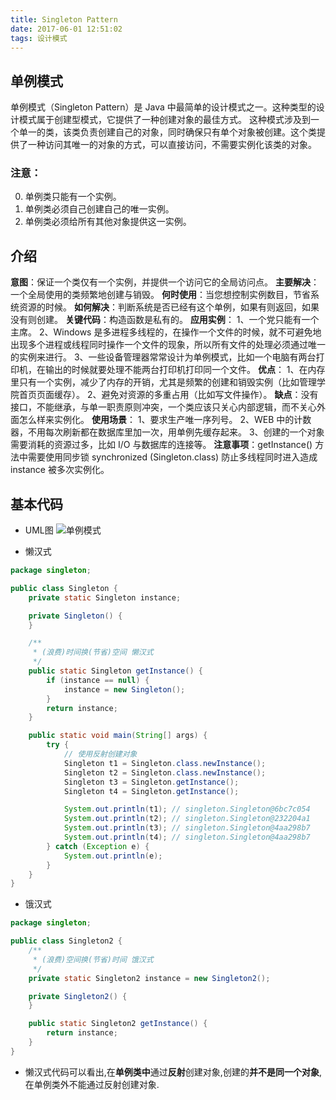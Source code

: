```yaml
---
title: Singleton Pattern
date: 2017-06-01 12:51:02
tags: 设计模式
---
```

## 单例模式
单例模式（Singleton Pattern）是 Java 中最简单的设计模式之一。这种类型的设计模式属于创建型模式，它提供了一种创建对象的最佳方式。
这种模式涉及到一个单一的类，该类负责创建自己的对象，同时确保只有单个对象被创建。这个类提供了一种访问其唯一的对象的方式，可以直接访问，不需要实例化该类的对象。
### 注意：
0. 单例类只能有一个实例。
0. 单例类必须自己创建自己的唯一实例。
0. 单例类必须给所有其他对象提供这一实例。

## 介绍
**意图**：保证一个类仅有一个实例，并提供一个访问它的全局访问点。
**主要解决**：一个全局使用的类频繁地创建与销毁。
**何时使用**：当您想控制实例数目，节省系统资源的时候。
**如何解决**：判断系统是否已经有这个单例，如果有则返回，如果没有则创建。
**关键代码**：构造函数是私有的。
**应用实例**： 1、一个党只能有一个主席。 2、Windows 是多进程多线程的，在操作一个文件的时候，就不可避免地出现多个进程或线程同时操作一个文件的现象，所以所有文件的处理必须通过唯一的实例来进行。 3、一些设备管理器常常设计为单例模式，比如一个电脑有两台打印机，在输出的时候就要处理不能两台打印机打印同一个文件。
**优点**： 1、在内存里只有一个实例，减少了内存的开销，尤其是频繁的创建和销毁实例（比如管理学院首页页面缓存）。 2、避免对资源的多重占用（比如写文件操作）。
**缺点**：没有接口，不能继承，与单一职责原则冲突，一个类应该只关心内部逻辑，而不关心外面怎么样来实例化。
**使用场景**： 1、要求生产唯一序列号。 2、WEB 中的计数器，不用每次刷新都在数据库里加一次，用单例先缓存起来。 3、创建的一个对象需要消耗的资源过多，比如 I/O 与数据库的连接等。
**注意事项**：getInstance() 方法中需要使用同步锁 synchronized (Singleton.class) 防止多线程同时进入造成 instance 被多次实例化。

## 基本代码
* UML图
![单例模式](Singleton.png)

* 懒汉式
```java
package singleton;

public class Singleton {
    private static Singleton instance;

    private Singleton() {
    }

    /**
     * (浪费)时间换(节省)空间 懒汉式
     */
    public static Singleton getInstance() {
        if (instance == null) {
            instance = new Singleton();
        }
        return instance;
    }

    public static void main(String[] args) {
        try {
            // 使用反射创建对象
            Singleton t1 = Singleton.class.newInstance();
            Singleton t2 = Singleton.class.newInstance();
            Singleton t3 = Singleton.getInstance();
            Singleton t4 = Singleton.getInstance();

            System.out.println(t1); // singleton.Singleton@6bc7c054
            System.out.println(t2); // singleton.Singleton@232204a1
            System.out.println(t3); // singleton.Singleton@4aa298b7
            System.out.println(t4); // singleton.Singleton@4aa298b7
        } catch (Exception e) {
            System.out.println(e);
        }
    }
}
```

* 饿汉式
```java
package singleton;

public class Singleton2 {
    /**
     * (浪费)空间换(节省)时间 饿汉式
     */
    private static Singleton2 instance = new Singleton2();

    private Singleton2() {
    }

    public static Singleton2 getInstance() {
        return instance;
    }
}
```
* 懒汉式代码可以看出,在**单例类中**通过**反射**创建对象,创建的**并不是同一个对象**,在单例类外不能通过反射创建对象.
